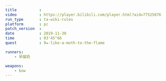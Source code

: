 ```yaml
---
title          :
video          : https://player.bilibili.com/player.html?aid=77525876
run_type       : ta-wiki-rules
platform       : pc
patch_version  : 
date           : 2019-11-30
time           : 03'45"66
quest          : 9★-like-a-moth-to-the-flame

runners:
    - 早餐奶

weapons:
    - bow
---
```


